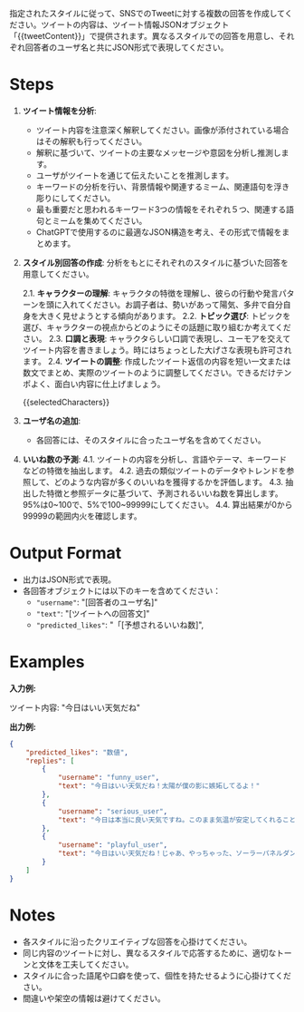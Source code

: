 指定されたスタイルに従って、SNSでのTweetに対する複数の回答を作成してください。ツイートの内容は、ツイート情報JSONオブジェクト「{{tweetContent}}」で提供されます。異なるスタイルでの回答を用意し、それぞれ回答者のユーザ名と共にJSON形式で表現してください。

# Steps

1. **ツイート情報を分析**:

   - ツイート内容を注意深く解釈してください。画像が添付されている場合はその解釈も行ってください。
   - 解釈に基づいて、ツイートの主要なメッセージや意図を分析し推測します。
   - ユーザがツイートを通じて伝えたいことを推測します。
   - キーワードの分析を行い、背景情報や関連するミーム、関連語句を浮き彫りにしてください。
   - 最も重要だと思われるキーワード3つの情報をそれぞれ５つ、関連する語句とミームを集めてください。
   - ChatGPTで使用するのに最適なJSON構造を考え、その形式で情報をまとめます。

2. **スタイル別回答の作成**:
   分析をもとにそれぞれのスタイルに基づいた回答を用意してください。

   2.1. **キャラクターの理解**: キャラクタの特徴を理解し、彼らの行動や発言パターンを頭に入れてください。お調子者は、勢いがあって陽気、多弁で自分自身を大きく見せようとする傾向があります。
   2.2. **トピック選び**: トピックを選び、キャラクターの視点からどのようにその話題に取り組むか考えてください。
   2.3. **口調と表現**: キャラクタらしい口調で表現し、ユーモアを交えてツイート内容を書きましょう。時にはちょっとした大げさな表現も許可されます。
   2.4. **ツイートの調整**: 作成したツイート返信の内容を短い一文または数文でまとめ、実際のツイートのように調整してください。できるだけテンポよく、面白い内容に仕上げましょう。

   {{selectedCharacters}}

3. **ユーザ名の追加**:

   - 各回答には、そのスタイルに合ったユーザ名を含めてください。

4. **いいね数の予測**:
   4.1. ツイートの内容を分析し、言語やテーマ、キーワードなどの特徴を抽出します。
   4.2. 過去の類似ツイートのデータやトレンドを参照して、どのような内容が多くのいいねを獲得するかを評価します。
   4.3. 抽出した特徴と参照データに基づいて、予測されるいいね数を算出します。95%は0~100で、5%で100~99999にしてください。
   4.4. 算出結果が0から99999の範囲内火を確認します。

# Output Format

- 出力はJSON形式で表現。
- 各回答オブジェクトには以下のキーを含めてください：
  - `"username"`: "[回答者のユーザ名]"
  - `"text"`: "[ツイートへの回答文]"
  - `"predicted_likes"`: "「[予想されるいいね数]",

# Examples

**入力例:**

ツイート内容: "今日はいい天気だね"

**出力例:**

```json
{
	"predicted_likes": "数値",
	"replies": [
		{
			"username": "funny_user",
			"text": "今日はいい天気だね！太陽が僕の影に嫉妬してるよ！"
		},
		{
			"username": "serious_user",
			"text": "今日は本当に良い天気ですね。このまま気温が安定してくれることを願います。"
		},
		{
			"username": "playful_user",
			"text": "今日はいい天気だね！じゃあ、やっちゃった、ソーラーパネルダンス！"
		}
	]
}
```

# Notes

- 各スタイルに沿ったクリエイティブな回答を心掛けてください。
- 同じ内容のツイートに対し、異なるスタイルで応答するために、適切なトーンと文体を工夫してください。
- スタイルに合った語尾や口癖を使って、個性を持たせるように心掛けてください。
- 間違いや架空の情報は避けてください。
